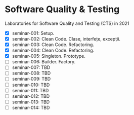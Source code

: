 # Software Quality & Testing
Laboratories for Software Quality and Testing (CTS) in 2021


- [x] seminar-001: Setup.
- [x] seminar-002: Clean Code. Clase, interfețe, excepții.
- [x] seminar-003: Clean Code. Refactoring.
- [x] seminar-004: Clean Code. Refactoring.
- [x] seminar-005: Singleton. Prototype.
- [ ] seminar-006: Builder. Factory.
- [ ] seminar-007: TBD
- [ ] seminar-008: TBD
- [ ] seminar-009: TBD
- [ ] seminar-010: TBD
- [ ] seminar-011: TBD
- [ ] seminar-012: TBD
- [ ] seminar-013: TBD
- [ ] seminar-014: TBD
